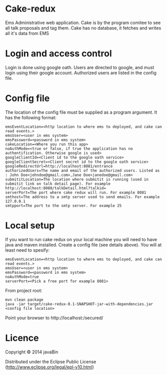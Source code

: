 # Cake-redux

Ems Administrative web application.
Cake is by the program comitee to see all talk proposals and tag them.
Cake has no database, it fetches and writes all it's data from EMS

# Login and access control
Login is done using google oath. Users are directed to google, and must login using their google account.
Authorized users are listed in the config file.

# Config file
The location of the config file must be supplied as a program argument. It has the following format:
```shell
emsEventLocation=<http location to where ems to deployed, and cake can read events.>
emsUser=<user in ems system>
emsPassword=<password in ems system>
cakeLocation=<Where you run this app>
noAuthMode=<true or false, if true the application has no authentification. Otherwise google is used>
googleClientId=<Client id to the google oath service>
googleClientSecret=<Client secret id to the google oath service>
googleRedirectUrl=http://localhost:8081/entrance
authorizedUsers=The name and email of the authorized users. Listed as : John Doe<johndoe@gmail.com>,Jane Doe<janedoe@gmail.com>
submititLocation=The location where submitit is running (used in submitit link on talk detail page). For example http://localhost:8080/talkDetail.html?talkid=
serverPort=The port where cake redux will run. For example 8081
smthost=The address to a smtp server used to send emails. For example 127.0.0.1
smtpport=The port to the smtp server. For example 25
```

# Local setup
If you want to run cake redux on your local machine you will need to have java and maven installed. Create a config file (see details above). You will at least need to spesify:
```shell
emsEventLocation=<http location to where ems to deployed, and cake can read events.>
emsUser=<user in ems system>
emsPassword=<password in ems system>
noAuthMode=true
serverPort=<Pick a free port for example 8081>
```

From project root:
```shell
mvn clean package
java -jar target/cake-redux-0.1-SNAPSHOT-jar-with-dependencies.jar <config file location>
```

Point your browser to http://localhost:<serverport>/secured/

# Licence
Copyright © 2014 javaBin

Distributed under the Eclipse Public License (http://www.eclipse.org/legal/epl-v10.html)